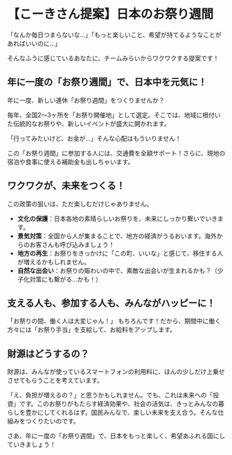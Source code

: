 # 【こーきさん提案】日本のお祭り週間

「なんか毎日つまらないな…」「もっと楽しいこと、希望が持てるようなことがあればいいのに…」

そんなふうに感じているあなたに、チームみらいからワクワクする提案です！

## 年に一度の「お祭り週間」で、日本中を元気に！

年に一度、新しい連休「お祭り週間」をつくりませんか？

毎年、全国2〜3ヶ所を「お祭り開催地」として選定。そこでは、地域に根付いた伝統的なお祭りや、新しいイベントが盛大に開かれます。

「行ってみたいけど、お金が…」そんな心配はもういりません！

この「お祭り週間」に参加する人には、交通費を全額サポート！さらに、現地の宿泊や食事に使える補助金も出しちゃいます。

## ワクワクが、未来をつくる！

この政策の狙いは、ただ楽しむだけじゃありません。

*   **文化の保護**：日本各地の素晴らしいお祭りを、未来にしっかり繋いでいきます。
*   **景気対策**：全国から人が集まることで、地方の経済がうるおいます。海外からのお客さんも呼び込みましょう！
*   **地方の再生**：お祭りをきっかけに「この町、いいな」と感じて、移住する人が増えるかもしれません。
*   **自然な出会い**：お祭りの賑わいの中で、素敵な出会いが生まれるかも？（少子化対策にも繋がる…かも！）

## 支える人も、参加する人も、みんながハッピーに！

「お祭りの間、働く人は大変じゃん！」
もちろんです！だから、期間中に働く方々には「お祭り手当」を支給して、お給料をアップします。

## 財源はどうするの？

財源は、みんなが使っているスマートフォンの利用料に、ほんの少しだけ上乗せさせてもらうことを考えています。

「え、負担が増えるの？」と思うかもしれません。でも、これは未来への「投資」です。このお祭りがもたらす経済効果や、社会の活気は、きっとみんなの暮らしを豊かにしてくれるはず。国民みんなで、楽しい未来を支え合う。そんな仕組みをつくりたいのです。

さあ、年に一度の「お祭り週間」で、日本をもっと楽しく、希望あふれる国にしていきましょう！
